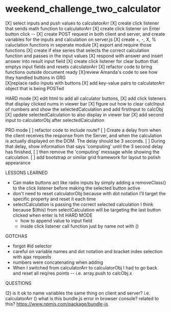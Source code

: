 # weekend_challenge_two_calculator

[X] select inputs and push values to calculatorArr
[X] create click listener that sends math function to calculatorArr
[X] create click listener on Enter button click --
[X] create POST request in both client and server, and create variables for the inputs and calculation on server.js
[X] create +, -, X, % caluclation functions in seperate module
[X] export and require those functions
[X] create if else series that selects the correct calculation function and passes in the input values
[X] respond with answer and insert answer into result input field
[X] create click listener for clear button that emptys input fields and resets calculatorArr
[X] refactor code to bring functions outside document ready
  [X]review Amanda's code to see how they handled buttons in GRG  
  [X]replace radio inputs with buttons
  [X] add key-value pairs to calculatorArr object that is being POSTed


HARD mode
[X] edit html to add all calculator buttons,
[X] add click listeners that display clicked nums in viewer bar
[X] figure out how to clear calcInput of numbers and show the selectedCalculation and add firstInput to calcObj
[X] update selectedCalculation to also display in viewer bar
[X] add second input to calculatorObj after selectedCalculation

PRO mode
[ ] refactor code to include route?
[ ] Create a delay from when the client receives the response from the Server, and when the calculation is actually displayed on the DOM.
The delay should be 3 seconds.
[ ] During that delay, show information that says 'computing' until the 3 second delay has finished,
[ ] then remove the 'computing' message while showing the calculation.
[ ] add bootstrap or similar grid framework for layout to polish appearance



LESSONS LEARNED
  * Can make buttons act like radio inputs by simply adding a removeClass() to the click listener before making the selected button active
  * don't need to reset calculatorObj because with dot notation I'll target the specific property and reset it each time
  * selectCalculation is passing the correct selected calculation I think because $(this) from selectCalculation will be targeting the last button clicked when enter is hit
  HARD MODE
    * how to append value to input field
    * inside click listener call function just by name not with ()

GOTCHAS
  * forgot #id selector
  * careful on variable names and dot notation and bracket index selection with ajax requests
  * numbers were concatenating when adding
  * When I switched from calculatorArr to calculatorObj I had to go back and reset all req/res points -- i.e. array.push to calcObj.x


QUESTIONS

 (2) is it ok to name variables the same thing on client and server? i.e. calculatorArr
 () what is this bundle.js error in browser console?          related to this? https://www.npmjs.com/package/bundle-js
